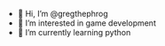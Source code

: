 - 👋 Hi, I’m @gregthephrog
- 👀 I’m interested in game development 
- 🌱 I’m currently learning python

<!---
gregthephrog/gregthephrog is a ✨ special ✨ repository because its `README.md` (this file) appears on your GitHub profile.
You can click the Preview link to take a look at your changes.
--->
